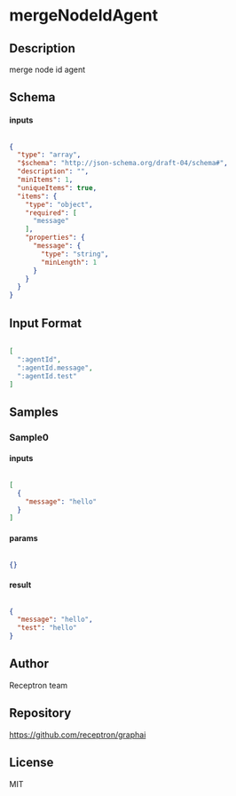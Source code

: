 # mergeNodeIdAgent

## Description

merge node id agent

## Schema

#### inputs

```json

{
  "type": "array",
  "$schema": "http://json-schema.org/draft-04/schema#",
  "description": "",
  "minItems": 1,
  "uniqueItems": true,
  "items": {
    "type": "object",
    "required": [
      "message"
    ],
    "properties": {
      "message": {
        "type": "string",
        "minLength": 1
      }
    }
  }
}

````

## Input Format

```json

[
  ":agentId",
  ":agentId.message",
  ":agentId.test"
]

````

## Samples

### Sample0

#### inputs

```json

[
  {
    "message": "hello"
  }
]

````

#### params

```json

{}

````

#### result

```json

{
  "message": "hello",
  "test": "hello"
}

````

## Author

Receptron team

## Repository

https://github.com/receptron/graphai

## License

MIT

